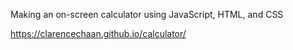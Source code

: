 Making an on-screen calculator using JavaScript, HTML, and CSS

https://clarencechaan.github.io/calculator/
